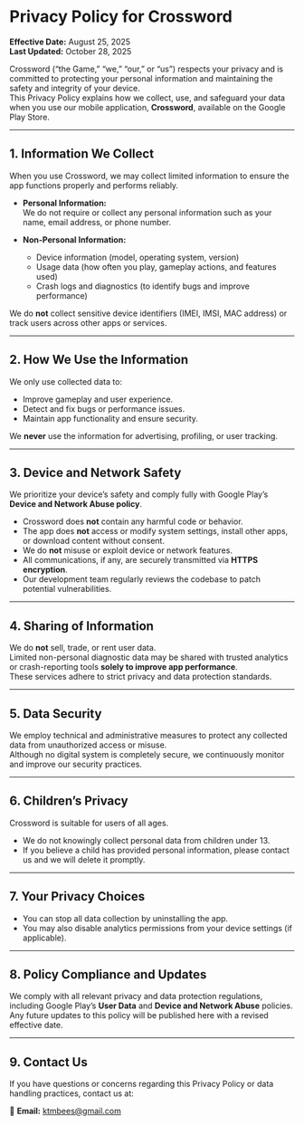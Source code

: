 # Privacy Policy for Crossword

**Effective Date:** August 25, 2025  
**Last Updated:** October 28, 2025  

Crossword (“the Game,” “we,” “our,” or “us”) respects your privacy and is committed to protecting your personal information and maintaining the safety and integrity of your device.  
This Privacy Policy explains how we collect, use, and safeguard your data when you use our mobile application, **Crossword**, available on the Google Play Store.  

---

## 1. Information We Collect

When you use Crossword, we may collect limited information to ensure the app functions properly and performs reliably.

- **Personal Information:**  
  We do not require or collect any personal information such as your name, email address, or phone number.

- **Non-Personal Information:**  
  - Device information (model, operating system, version)  
  - Usage data (how often you play, gameplay actions, and features used)  
  - Crash logs and diagnostics (to identify bugs and improve performance)  

We do **not** collect sensitive device identifiers (IMEI, IMSI, MAC address) or track users across other apps or services.

---

## 2. How We Use the Information

We only use collected data to:  
- Improve gameplay and user experience.  
- Detect and fix bugs or performance issues.  
- Maintain app functionality and ensure security.  

We **never** use the information for advertising, profiling, or user tracking.

---

## 3. Device and Network Safety

We prioritize your device’s safety and comply fully with Google Play’s **Device and Network Abuse policy**.

- Crossword does **not** contain any harmful code or behavior.  
- The app does **not** access or modify system settings, install other apps, or download content without consent.  
- We do **not** misuse or exploit device or network features.  
- All communications, if any, are securely transmitted via **HTTPS encryption**.  
- Our development team regularly reviews the codebase to patch potential vulnerabilities.  

---

## 4. Sharing of Information

We do **not** sell, trade, or rent user data.  
Limited non-personal diagnostic data may be shared with trusted analytics or crash-reporting tools **solely to improve app performance**.  
These services adhere to strict privacy and data protection standards.

---

## 5. Data Security

We employ technical and administrative measures to protect any collected data from unauthorized access or misuse.  
Although no digital system is completely secure, we continuously monitor and improve our security practices.

---

## 6. Children’s Privacy

Crossword is suitable for users of all ages.  
- We do not knowingly collect personal data from children under 13.  
- If you believe a child has provided personal information, please contact us and we will delete it promptly.

---

## 7. Your Privacy Choices

- You can stop all data collection by uninstalling the app.  
- You may also disable analytics permissions from your device settings (if applicable).

---

## 8. Policy Compliance and Updates

We comply with all relevant privacy and data protection regulations, including Google Play’s **User Data** and **Device and Network Abuse** policies.  
Any future updates to this policy will be published here with a revised effective date.

---

## 9. Contact Us

If you have questions or concerns regarding this Privacy Policy or data handling practices, contact us at:  

📧 **Email:** ktmbees@gmail.com
